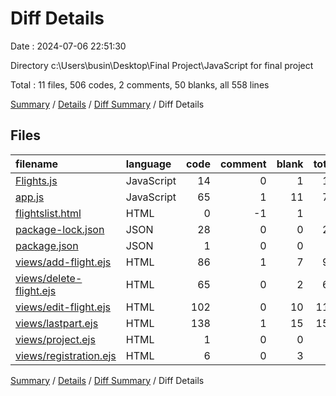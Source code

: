 # Diff Details

Date : 2024-07-06 22:51:30

Directory c:\\Users\\busin\\Desktop\\Final Project\\JavaScript for final project

Total : 11 files,  506 codes, 2 comments, 50 blanks, all 558 lines

[Summary](results.md) / [Details](details.md) / [Diff Summary](diff.md) / Diff Details

## Files
| filename | language | code | comment | blank | total |
| :--- | :--- | ---: | ---: | ---: | ---: |
| [Flights.js](/Flights.js) | JavaScript | 14 | 0 | 1 | 15 |
| [app.js](/app.js) | JavaScript | 65 | 1 | 11 | 77 |
| [flightslist.html](/flightslist.html) | HTML | 0 | -1 | 1 | 0 |
| [package-lock.json](/package-lock.json) | JSON | 28 | 0 | 0 | 28 |
| [package.json](/package.json) | JSON | 1 | 0 | 0 | 1 |
| [views/add-flight.ejs](/views/add-flight.ejs) | HTML | 86 | 1 | 7 | 94 |
| [views/delete-flight.ejs](/views/delete-flight.ejs) | HTML | 65 | 0 | 2 | 67 |
| [views/edit-flight.ejs](/views/edit-flight.ejs) | HTML | 102 | 0 | 10 | 112 |
| [views/lastpart.ejs](/views/lastpart.ejs) | HTML | 138 | 1 | 15 | 154 |
| [views/project.ejs](/views/project.ejs) | HTML | 1 | 0 | 0 | 1 |
| [views/registration.ejs](/views/registration.ejs) | HTML | 6 | 0 | 3 | 9 |

[Summary](results.md) / [Details](details.md) / [Diff Summary](diff.md) / Diff Details